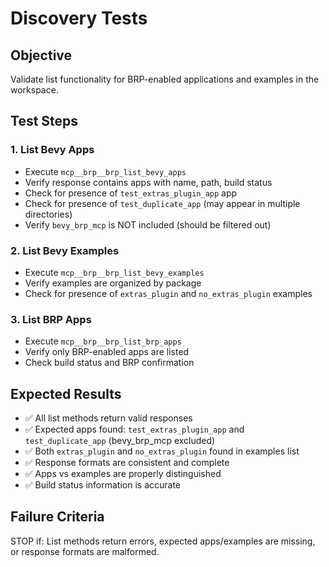 # Discovery Tests

## Objective
Validate list functionality for BRP-enabled applications and examples in the workspace.

## Test Steps

### 1. List Bevy Apps
- Execute `mcp__brp__brp_list_bevy_apps`
- Verify response contains apps with name, path, build status
- Check for presence of `test_extras_plugin_app` app
- Check for presence of `test_duplicate_app` (may appear in multiple directories)
- Verify `bevy_brp_mcp` is NOT included (should be filtered out)

### 2. List Bevy Examples
- Execute `mcp__brp__brp_list_bevy_examples`
- Verify examples are organized by package
- Check for presence of `extras_plugin` and `no_extras_plugin` examples

### 3. List BRP Apps
- Execute `mcp__brp__brp_list_brp_apps`
- Verify only BRP-enabled apps are listed
- Check build status and BRP confirmation

## Expected Results
- ✅ All list methods return valid responses
- ✅ Expected apps found: `test_extras_plugin_app` and `test_duplicate_app` (bevy_brp_mcp excluded)
- ✅ Both `extras_plugin` and `no_extras_plugin` found in examples list
- ✅ Response formats are consistent and complete
- ✅ Apps vs examples are properly distinguished
- ✅ Build status information is accurate

## Failure Criteria
STOP if: List methods return errors, expected apps/examples are missing, or response formats are malformed.
